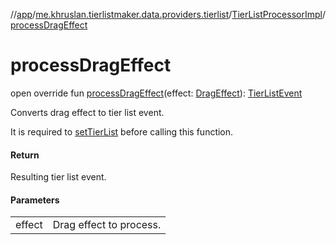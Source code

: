 //[app](../../../index.md)/[me.khruslan.tierlistmaker.data.providers.tierlist](../index.md)/[TierListProcessorImpl](index.md)/[processDragEffect](process-drag-effect.md)

# processDragEffect

open override fun [processDragEffect](process-drag-effect.md)(effect: [DragEffect](../../me.khruslan.tierlistmaker.data.models.drag.effects/-drag-effect/index.md)): [TierListEvent](../../me.khruslan.tierlistmaker.data.models.tierlist/-tier-list-event/index.md)

Converts drag effect to tier list event.

It is required to [setTierList](set-tier-list.md) before calling this function.

#### Return

Resulting tier list event.

#### Parameters

| | |
|---|---|
| effect | Drag effect to process. |
